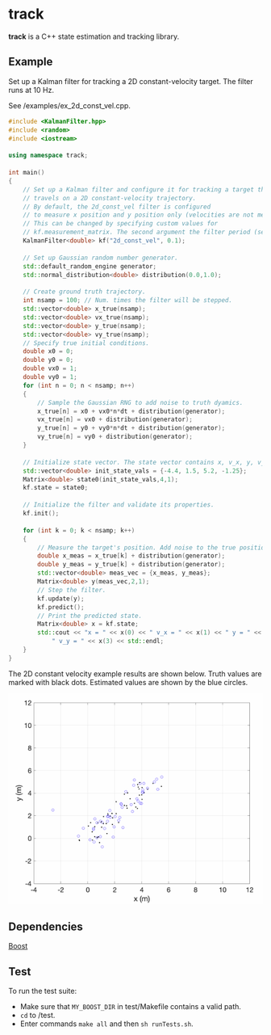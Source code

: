 # track
**track** is a C++ state estimation and tracking library.

## Example

Set up a Kalman filter for tracking a 2D constant-velocity target.
The filter runs at 10 Hz.

See /examples/ex_2d_const_vel.cpp.

```cpp
#include <KalmanFilter.hpp>
#include <random>
#include <iostream>

using namespace track;

int main()
{
    // Set up a Kalman filter and configure it for tracking a target that
    // travels on a 2D constant-velocity trajectory.
    // By default, the 2d_const_vel filter is configured
    // to measure x position and y position only (velocities are not measured).
    // This can be changed by specifying custom values for
    // kf.measurement_matrix. The second argument the filter period (sec.).
    KalmanFilter<double> kf("2d_const_vel", 0.1);

    // Set up Gaussian random number generator.
    std::default_random_engine generator;
    std::normal_distribution<double> distribution(0.0,1.0);

    // Create ground truth trajectory.
    int nsamp = 100; // Num. times the filter will be stepped.
    std::vector<double> x_true(nsamp);
    std::vector<double> vx_true(nsamp);
    std::vector<double> y_true(nsamp);
    std::vector<double> vy_true(nsamp);
    // Specify true initial conditions.
    double x0 = 0;
    double y0 = 0;
    double vx0 = 1;
    double vy0 = 1;
    for (int n = 0; n < nsamp; n++)
    {
        // Sample the Gaussian RNG to add noise to truth dyamics.
        x_true[n] = x0 + vx0*n*dt + distribution(generator);
        vx_true[n] = vx0 + distribution(generator);
        y_true[n] = y0 + vy0*n*dt + distribution(generator);
        vy_true[n] = vy0 + distribution(generator);
    }

    // Initialize state vector. The state vector contains x, v_x, y, v_y.
    std::vector<double> init_state_vals = {-4.4, 1.5, 5.2, -1.25};
    Matrix<double> state0(init_state_vals,4,1);
    kf.state = state0;

    // Initialize the filter and validate its properties.
    kf.init();

    for (int k = 0; k < nsamp; k++)
    {
        // Measure the target's position. Add noise to the true position.
        double x_meas = x_true[k] + distribution(generator);
        double y_meas = y_true[k] + distribution(generator);
        std::vector<double> meas_vec = {x_meas, y_meas};
        Matrix<double> y(meas_vec,2,1);
        // Step the filter.
        kf.update(y);
        kf.predict();
        // Print the predicted state.
        Matrix<double> x = kf.state;
        std::cout << "x = " << x(0) << " v_x = " << x(1) << " y = " << x(2) <<
            " v_y = " << x(3) << std::endl;
    }
}
```

The 2D constant velocity example results are shown below. Truth values are
marked with black dots. Estimated values are shown by the blue circles.

![](https://github.com/brhannan/track/blob/main/docs/images/kf_2d_const_vel.gif)


## Dependencies
[Boost](https://www.boost.org)  

## Test

To run the test suite:
- Make sure that `MY_BOOST_DIR` in test/Makefile contains a valid path.
- `cd` to /test.
- Enter commands `make all` and then `sh runTests.sh`.
